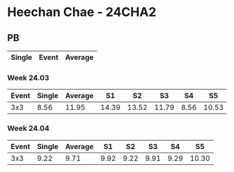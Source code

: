 # Heechan Chae - 24CHA2

## PB
|Single|Event|Average|
|----|----|----|
### Week 24.03
|Event|Single|Average|S1|S2|S3|S4|S5|
|-----|-------|------|--|--|--|--|--|
|3x3|8.56|11.95|14.39|13.52|11.79|8.56|10.53|
### Week 24.04
|Event|Single|Average|S1|S2|S3|S4|S5|
|-----|-------|------|--|--|--|--|--|
|3x3|9.22|9.71|9.92|9.22|9.91|9.29|10.30|
